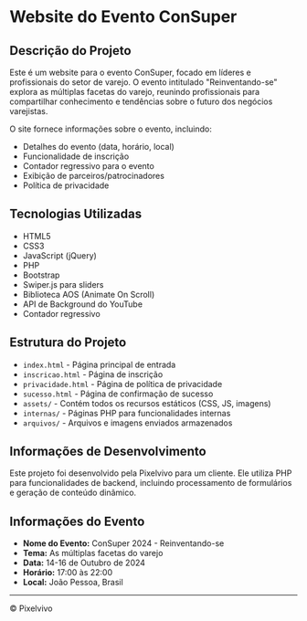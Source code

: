 # Website do Evento ConSuper

## Descrição do Projeto
Este é um website para o evento ConSuper, focado em líderes e profissionais do setor de varejo. O evento intitulado "Reinventando-se" explora as múltiplas facetas do varejo, reunindo profissionais para compartilhar conhecimento e tendências sobre o futuro dos negócios varejistas.

O site fornece informações sobre o evento, incluindo:
- Detalhes do evento (data, horário, local)
- Funcionalidade de inscrição
- Contador regressivo para o evento
- Exibição de parceiros/patrocinadores
- Política de privacidade

## Tecnologias Utilizadas
- HTML5
- CSS3
- JavaScript (jQuery)
- PHP
- Bootstrap
- Swiper.js para sliders
- Biblioteca AOS (Animate On Scroll)
- API de Background do YouTube
- Contador regressivo

## Estrutura do Projeto
- `index.html` - Página principal de entrada
- `inscricao.html` - Página de inscrição
- `privacidade.html` - Página de política de privacidade
- `sucesso.html` - Página de confirmação de sucesso
- `assets/` - Contém todos os recursos estáticos (CSS, JS, imagens)
- `internas/` - Páginas PHP para funcionalidades internas
- `arquivos/` - Arquivos e imagens enviados armazenados

## Informações de Desenvolvimento
Este projeto foi desenvolvido pela Pixelvivo para um cliente. Ele utiliza PHP para funcionalidades de backend, incluindo processamento de formulários e geração de conteúdo dinâmico.

## Informações do Evento
- **Nome do Evento:** ConSuper 2024 - Reinventando-se
- **Tema:** As múltiplas facetas do varejo
- **Data:** 14-16 de Outubro de 2024
- **Horário:** 17:00 às 22:00
- **Local:** João Pessoa, Brasil

---

© Pixelvivo